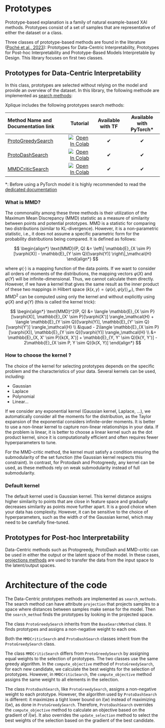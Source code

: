# Prototypes

Prototype-based explanation is a family of natural example-based XAI methods. Prototypes consist of a set of samples that are representative of either the dataset or a class.

Three classes of prototype-based methods are found in the literature ([Poché et al., 2023](https://hal.science/hal-04117520/document)): Prototypes for Data-Centric Interpretability, Prototypes for Post-hoc Interpretability and Prototype-Based Models Interpretable by Design. This library focuses on first two classes.

## Prototypes for Data-Centric Interpretability
In this class, prototypes are selected without relying on the model and provide an overview of
the dataset. In this library, the following methode are implemented as [search methods](./algorithms/search_methods/):

Xplique includes the following prototypes search methods:

| Method Name and Documentation link     | **Tutorial**             | Available with TF | Available with PyTorch* |
|:-------------------------------------- | :----------------------: | :---------------: | :---------------------: |
| [ProtoGreedySearch](../proto_greedy_search/)  | [![Open In Colab](https://colab.research.google.com/assets/colab-badge.svg)](https://colab.research.google.com/drive/1-bUvXxzWrBqLLfS_4TvErcEfyzymTVGz) | ✔ | ✔ |
| [ProtoDashSearch](../proto_dash_search/)               | [![Open In Colab](https://colab.research.google.com/assets/colab-badge.svg)](https://colab.research.google.com/drive/1-bUvXxzWrBqLLfS_4TvErcEfyzymTVGz) | ✔ | ✔ |
| [MMDCriticSearch](../mmd_critic_search/)   | [![Open In Colab](https://colab.research.google.com/assets/colab-badge.svg)](https://colab.research.google.com/drive/1-bUvXxzWrBqLLfS_4TvErcEfyzymTVGz) | ✔ | ✔ |

*: Before using a PyTorch model it is highly recommended to read the [dedicated documentation](../pytorch/)

### What is MMD?
The commonality among these three methods is their utilization of the Maximum Mean Discrepancy (MMD) statistic as a measure of similarity between points and potential prototypes. MMD is a statistic for comparing two distributions (similar to KL-divergence). However, it is a non-parametric statistic, i.e., it does not assume a specific parametric form for the probability distributions being compared. It is defined as follows:

$$
\begin{align*}
\text{MMD}(P, Q) &= \left\| \mathbb{E}_{X \sim P}[\varphi(X)] - \mathbb{E}_{Y \sim Q}[\varphi(Y)] \right\|_\mathcal{H}
\end{align*}
$$

where $\varphi(\cdot)$ is a mapping function of the data points. If we want to consider all orders of moments of the distributions, the mapping vectors $\varphi(X)$ and $\varphi(Y)$ will be infinite-dimensional. Thus, we cannot calculate them directly. However, if we have a kernel that gives the same result as the inner product of these two mappings in Hilbert space ($k(x, y) = \langle \varphi(x), \varphi(y) \rangle_\mathcal{H}$), then the $MMD^2$ can be computed using only the kernel and without explicitly using $\varphi(X)$ and $\varphi(Y)$ (this is called the kernel trick):

$$
\begin{align*}
\text{MMD}^2(P, Q) &= \langle \mathbb{E}_{X \sim P}[\varphi(X)], \mathbb{E}_{X' \sim P}[\varphi(X')] \rangle_\mathcal{H} + \langle \mathbb{E}_{Y \sim Q}[\varphi(Y)], \mathbb{E}_{Y' \sim Q}[\varphi(Y')] \rangle_\mathcal{H} \\
&\quad - 2\langle \mathbb{E}_{X \sim P}[\varphi(X)], \mathbb{E}_{Y \sim Q}[\varphi(Y)] \rangle_\mathcal{H} \\
&= \mathbb{E}_{X, X' \sim P}[k(X, X')] + \mathbb{E}_{Y, Y' \sim Q}[k(Y, Y')] - 2\mathbb{E}_{X \sim P, Y \sim Q}[k(X, Y)]
\end{align*}
$$

### How to choose the kernel ?
The choice of the kernel for selecting prototypes depends on the specific problem and the characteristics of your data. Several kernels can be used, including:

- Gaussian
- Laplace
- Polynomial
- Linear...

If we consider any exponential kernel (Gaussian kernel, Laplace, ...), we automatically consider all the moments for the distribution, as the Taylor expansion of the exponential considers infinite-order moments. It is better to use a non-linear kernel to capture non-linear relationships in your data. If the problem is linear, it is better to choose a linear kernel such as the dot product kernel, since it is computationally efficient and often requires fewer hyperparameters to tune.

For the MMD-critic method, the kernel must satisfy a condition ensuring the submodularity of the set function (the Gaussian kernel respects this constraint). In contrast, for Protodash and Protogreedy, any kernel can be used, as these methods rely on weak submodularity instead of full submodularity.

### Default kernel
The default kernel used is Gaussian kernel. This kernel distance assigns higher similarity to points that are close in feature space and gradually decreases similarity as points move further apart. It is a good choice when your data has complexity. However, it can be sensitive to the choice of hyperparameters, such as the width $\sigma$ of the Gaussian kernel, which may need to be carefully fine-tuned.

## Prototypes for Post-hoc Interpretability

Data-Centric methods such as Protogreedy, ProtoDash and MMD-critic can be used in either the output or the latent space of the model. In these cases, [projections methods](./algorithms/projections/) are used to transfer the data from the input space to the latent/output spaces.

# Architecture of the code

The Data-Centric prototypes methods are implemented as `search_methods`. The search method can have attribute `projection` that projects samples to a space where distances between samples make sense for the model. Then the `search_method` finds the prototypes by looking in the projected space.

The class `ProtoGreedySearch` inherits from the `BaseSearchMethod` class. It finds prototypes and assigns a non-negative weight to each one.

Both the `MMDCriticSearch` and `ProtoDashSearch` classes inherit from the `ProtoGreedySearch` class.

The class `MMDCriticSearch` differs from `ProtoGreedySearch` by assigning equal weights to the selection of prototypes. The two classes use the same greedy algorithm. In the `compute_objective` method of `ProtoGreedySearch`, for each new candidate, we calculate the best weights for the selection of prototypes. However, in `MMDCriticSearch`, the `compute_objective` method assigns the same weight to all elements in the selection.

The class `ProtoDashSearch`, like `ProtoGreedySearch`, assigns a non-negative weight to each prototype. However, the algorithm used by `ProtoDashSearch` is different: it maximizes a tight lower bound on $l(w)$ instead of maximizing $l(w)$, as done in `ProtoGreedySearch`. Therefore, `ProtoDashSearch` overrides the `compute_objective` method to calculate an objective based on the gradient of $l(w)$. It also overrides the `update_selection` method to select the best weights of the selection based on the gradient of the best candidate.